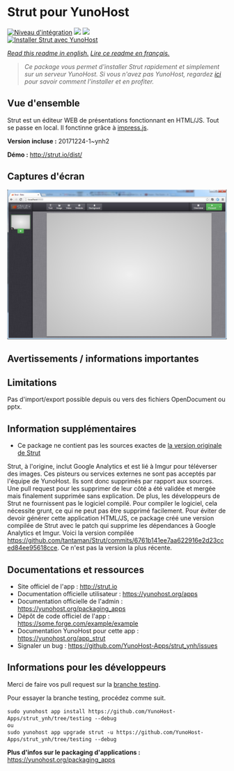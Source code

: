 # Strut pour YunoHost

[![Niveau d'intégration](https://dash.yunohost.org/integration/strut.svg)](https://dash.yunohost.org/appci/app/strut) ![](https://ci-apps.yunohost.org/ci/badges/strut.status.svg) ![](https://ci-apps.yunohost.org/ci/badges/strut.maintain.svg)  
[![Installer Strut avec YunoHost](https://install-app.yunohost.org/install-with-yunohost.svg)](https://install-app.yunohost.org/?app=strut)

*[Read this readme in english.](./README.md)*
*[Lire ce readme en français.](./README_fr.md)*

> *Ce package vous permet d'installer Strut rapidement et simplement sur un serveur YunoHost.
Si vous n'avez pas YunoHost, regardez [ici](https://yunohost.org/#/install) pour savoir comment l'installer et en profiter.*

## Vue d'ensemble

Strut est un éditeur WEB de présentations fonctionnant en HTML/JS. Tout se passe en local. Il fonctinne grâce à [impress.js](http://bartaz.github.com/impress.js/#/bored).


**Version incluse :** 20171224-1~ynh2

**Démo :** http://strut.io/dist/

## Captures d'écran

![](./doc/screenshots/f1003c6a-be74-11e2-84b9-14776c652afb.png)

## Avertissements / informations importantes

## Limitations

Pas d'import/export possible depuis ou vers des fichiers OpenDocument ou pptx.

## Information supplémentaires

* Ce package ne contient pas les sources exactes de [la version originale de Strut](https://github.com/tantaman/Strut)

Strut, à l'origine, inclut Google Analytics et est lié à Imgur pour téléverser des images. Ces pisteurs ou services externes ne sont pas acceptés par l'équipe de YunoHost.
Ils sont donc supprimés par rapport aux sources. 
Une pull request pour les supprimer de leur côté a été validée et mergée mais finalement supprimée sans explication. De plus, les développeurs de Strut ne fournissent pas le logiciel compilé.
Pour compiler le logiciel, cela nécessite grunt, ce qui ne peut pas être supprimé facilement.
Pour éviter de devoir générer cette application HTML/JS, ce package créé une version compilée de Strut avec le patch qui supprime les dépendances à Google Analytics et Imgur.
Voici la version compilée https://github.com/tantaman/Strut/commits/6761b141ee7aa622916e2d23cced84ee95618cce. Ce n'est pas la version la plus récente.

## Documentations et ressources

* Site officiel de l'app : http://strut.io
* Documentation officielle utilisateur : https://yunohost.org/apps
* Documentation officielle de l'admin : https://yunohost.org/packaging_apps
* Dépôt de code officiel de l'app : https://some.forge.com/example/example
* Documentation YunoHost pour cette app : https://yunohost.org/app_strut
* Signaler un bug : https://github.com/YunoHost-Apps/strut_ynh/issues

## Informations pour les développeurs

Merci de faire vos pull request sur la [branche testing](https://github.com/YunoHost-Apps/strut_ynh/tree/testing).

Pour essayer la branche testing, procédez comme suit.
```
sudo yunohost app install https://github.com/YunoHost-Apps/strut_ynh/tree/testing --debug
ou
sudo yunohost app upgrade strut -u https://github.com/YunoHost-Apps/strut_ynh/tree/testing --debug
```

**Plus d'infos sur le packaging d'applications :** https://yunohost.org/packaging_apps